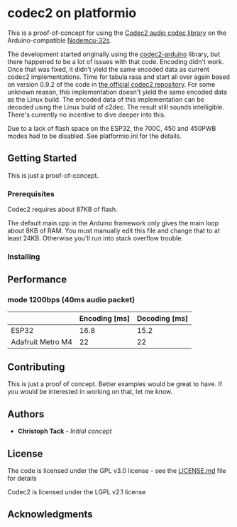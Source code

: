 # codec2 on platformio

This is a proof-of-concept for using the [Codec2 audio codec library](http://www.rowetel.com/?page_id=452) on the Arduino-compatible [Nodemcu-32s](https://wiki.keyestudio.com/KS0413_keyestudio_ESP32_Core_Board). 

The development started originally using the [codec2-arduino](https://github.com/blanu/codec2-arduino) library, but there happened to be a lot of issues with that code.  Encoding didn't work.  Once that was fixed, it didn't yield the same encoded data as current codec2 implementations.  Time for tabula rasa and start all over again based on version 0.9.2 of the code in [the official codec2 repository](https://github.com/drowe67/codec2).
For some unknown reason, this implementation doesn't yield the same encoded data as the Linux build.  The encoded data of this implementation can be decoded using the Linux build of c2dec.  The result still sounds intelligible.  There's currently no incentive to dive deeper into this.

Due to a lack of flash space on the ESP32, the 700C, 450 and 450PWB modes had to be disabled.  See platformio.ini for the details.

## Getting Started

This is just a proof-of-concept. 

### Prerequisites

Codec2 requires about 87KB of flash.

The default main.cpp in the Arduino framework only gives the main loop about 8KB of RAM.  You must manually edit this file and change that to at least 24KB.  Otherwise you'll run into stack overflow trouble.

### Installing


## Performance
### mode 1200bps (40ms audio packet)
|  | Encoding [ms]| Decoding [ms]|
|--|--|--|
|ESP32  | 16.8 | 15.2|
|Adafruit Metro M4 | 22 | 22 |

## Contributing

This is just a proof of concept. Better examples would be great to have. If you would be interested in working on that, let me know.

## Authors

* **Christoph Tack** - *Initial concept*

## License

The code is licensed under the GPL v3.0 license - see the [LICENSE.md](LICENSE.md) file for details

Codec2 is licensed under the LGPL v2.1 license


## Acknowledgments


